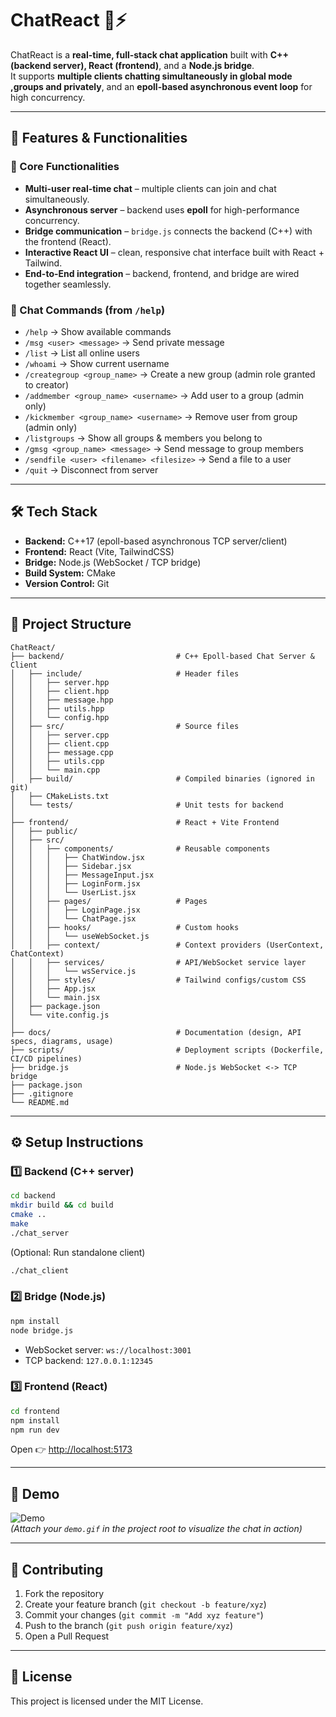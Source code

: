 # ChatReact 💬⚡

ChatReact is a **real-time, full-stack chat application** built with **C++ (backend server), React (frontend)**, and a **Node.js bridge**.  
It supports **multiple clients chatting simultaneously in global mode ,groups and privately**, and an **epoll-based asynchronous event loop** for high concurrency.  

---

## 🚀 Features & Functionalities

### 🔹 Core Functionalities
- **Multi-user real-time chat** – multiple clients can join and chat simultaneously.  
- **Asynchronous server** – backend uses **epoll** for high-performance concurrency.  
- **Bridge communication** – `bridge.js` connects the backend (C++) with the frontend (React).  
- **Interactive React UI** – clean, responsive chat interface built with React + Tailwind.  
- **End-to-End integration** – backend, frontend, and bridge are wired together seamlessly.  

### 🔹 Chat Commands (from `/help`)
- `/help` → Show available commands  
- `/msg <user> <message>` → Send private message  
- `/list` → List all online users  
- `/whoami` → Show current username  
- `/creategroup <group_name>` → Create a new group (admin role granted to creator)  
- `/addmember <group_name> <username>` → Add user to a group (admin only)  
- `/kickmember <group_name> <username>` → Remove user from group (admin only)  
- `/listgroups` → Show all groups & members you belong to  
- `/gmsg <group_name> <message>` → Send message to group members  
- `/sendfile <user> <filename> <filesize>` → Send a file to a user  
- `/quit` → Disconnect from server  

---

## 🛠️ Tech Stack

- **Backend:** C++17 (epoll-based asynchronous TCP server/client)  
- **Frontend:** React (Vite, TailwindCSS)  
- **Bridge:** Node.js (WebSocket / TCP bridge)  
- **Build System:** CMake  
- **Version Control:** Git  

---

## 📂 Project Structure

```
ChatReact/
├── backend/                         # C++ Epoll-based Chat Server & Client
│   ├── include/                     # Header files
│   │   ├── server.hpp
│   │   ├── client.hpp
│   │   ├── message.hpp
│   │   ├── utils.hpp
│   │   └── config.hpp
│   ├── src/                         # Source files
│   │   ├── server.cpp
│   │   ├── client.cpp
│   │   ├── message.cpp
│   │   ├── utils.cpp
│   │   └── main.cpp
│   ├── build/                       # Compiled binaries (ignored in git)
│   ├── CMakeLists.txt
│   └── tests/                       # Unit tests for backend
│
├── frontend/                        # React + Vite Frontend
│   ├── public/
│   ├── src/
│   │   ├── components/              # Reusable components
│   │   │   ├── ChatWindow.jsx
│   │   │   ├── Sidebar.jsx
│   │   │   ├── MessageInput.jsx
│   │   │   ├── LoginForm.jsx
│   │   │   └── UserList.jsx
│   │   ├── pages/                   # Pages
│   │   │   ├── LoginPage.jsx
│   │   │   └── ChatPage.jsx
│   │   ├── hooks/                   # Custom hooks
│   │   │   └── useWebSocket.js
│   │   ├── context/                 # Context providers (UserContext, ChatContext)
│   │   ├── services/                # API/WebSocket service layer
│   │   │   └── wsService.js
│   │   ├── styles/                  # Tailwind configs/custom CSS
│   │   ├── App.jsx
│   │   └── main.jsx
│   ├── package.json
│   └── vite.config.js
│
├── docs/                            # Documentation (design, API specs, diagrams, usage)
├── scripts/                         # Deployment scripts (Dockerfile, CI/CD pipelines)
├── bridge.js                        # Node.js WebSocket <-> TCP bridge
├── package.json                     
├── .gitignore
└── README.md
```

---

## ⚙️ Setup Instructions

### 1️⃣ Backend (C++ server)
```bash
cd backend
mkdir build && cd build
cmake ..
make
./chat_server
```

(Optional: Run standalone client)
```bash
./chat_client
```

### 2️⃣ Bridge (Node.js)
```bash
npm install
node bridge.js
```

- WebSocket server: `ws://localhost:3001`  
- TCP backend: `127.0.0.1:12345`  

### 3️⃣ Frontend (React)
```bash
cd frontend
npm install
npm run dev
```

Open 👉 [http://localhost:5173](http://localhost:5173)

---

## 🎥 Demo

![Demo](demo.gif)  
*(Attach your `demo.gif` in the project root to visualize the chat in action)*  

---

## 🤝 Contributing

1. Fork the repository  
2. Create your feature branch (`git checkout -b feature/xyz`)  
3. Commit your changes (`git commit -m "Add xyz feature"`)  
4. Push to the branch (`git push origin feature/xyz`)  
5. Open a Pull Request  

---

## 📜 License

This project is licensed under the MIT License.  
